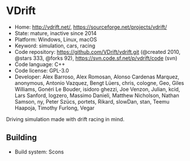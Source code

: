 # VDrift

- Home: http://vdrift.net/, https://sourceforge.net/projects/vdrift/
- State: mature, inactive since 2014
- Platform: Windows, Linux, macOS
- Keyword: simulation, cars, racing
- Code repository: https://github.com/VDrift/vdrift.git (@created 2010, @stars 333, @forks 92), https://svn.code.sf.net/p/vdrift/code (svn)
- Code language: C++
- Code license: GPL-3.0
- Developer: Alex Barroso, Alex Romosan, Alonso Cardenas Marquez, anonymous, Antonio Vazquez, Bengt Lüers, chris, cologne, Geo, Giles Williams, Gonéri Le Bouder, isidoro ghezzi, Joe Venzon, Julian, kcid, Lars Sanford, logzero, Massimo Danieli, Matthew Nicholson, Nathan Samson, ny, Peter Szücs, portets, Rikard, slowDan, stan, Teemu Haapoja, Timothy Furlong, Vegar

Driving simulation made with drift racing in mind.

## Building

- Build system: Scons
